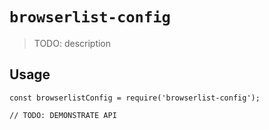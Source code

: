 # `browserlist-config`

> TODO: description

## Usage

```
const browserlistConfig = require('browserlist-config');

// TODO: DEMONSTRATE API
```
